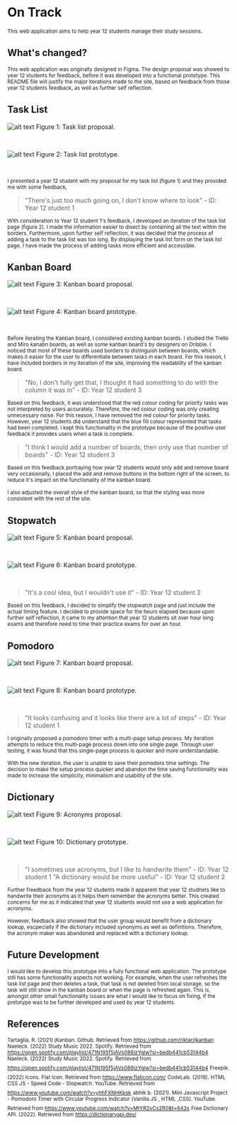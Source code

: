 # On Track 

<sub> This web application aims to help year 12 students manage their study sessions. </sub>

## What's changed?
<sub> This web application was originally designed in Figma. The design proposal was showed to year 12 students for feedback, before it was developed into a functional prototype. This README file will justify the major iterations made to the site, based on feedback from those year 12 students feedback, as well as further self reflection.</sub>

## Task List

![alt text](images/taskList.png) Figure 1: Task list proposal.

<br>

![alt text](images/taskListSite.png) Figure 2: Task list prototype.

<br>

<sub> I presented a year 12 student with my proposal for my task list (figure 1) and they provided me with some feedback,</sub>

> "There's just too much going on, I don't know where to look" - ID: Year 12 student 1

<sub> With consideration to Year 12 student 1's feedback, I developed an iteration of the task list page (figure 2). I made the information easier to disect by containing all the text within the borders. Furthermore, upon further self reflection, it was decided that the process of adding a task to the task list was too long. By displaying the task list form on the task list page, I have made the process of adding tasks more efficient and accessible.</sub>

## Kanban Board

![alt text](images/kanban.png) Figure 3: Kanban board proposal.

<br>

![alt text](images/kanbanSite.png) Figure 4: Kanban board prototype.

<br>

<sub> Before iterating the Kanban board, I considered existing kanban boards. I studied the Trello and Miro kanabn boards, as well as some kanban board's by designers on Dribble. I noticed that most of these boards used borders to distinguish between boards, which makes it easier for the user to differentiate between tasks in each board. For this reason, I have included borders in my iteration of the site, improving the readability of the kanban board. </sub>

> "No, I don't fully get that, I thought it had something to do with the column it was in" - ID: Year 12 student 3

<sub> Based on this feedback, it was understood that the red colour coding for priority tasks was not interpreted by users accurately. Therefore, the red colour coding was only creating unnecessary noise. For this reason, I have removed the red colour for priority tasks. However, year 12 students did understand that the blue fill colour represented that tasks had been completed. I kept this functionality in the prototype because of the positive user feedback it provides users when a task is complete.</sub>

> "I think I would add a number of boards, then only use that number of boards" - ID: Year 12 student 3

<sub> Based on this feedback portraying how year 12 students would only add and remove board very occasionally, I placed the add and remove buttons in the bottom right of the screen, to reduce it's impact on the functionality of the kanban board.</sub>

<sub> I also adjusted the overall style of the kanban board, so that the styling was more consistent with the rest of the site.</sub>

## Stopwatch

![alt text](images/stopwatch.png) Figure 5: Kanban board proposal.

<br>

![alt text](images/stopwatchSite.png) Figure 6: Kanban board prototype.

<br>

> "It's a cool idea, but I wouldn't use it" - ID: Year 12 student 2

<sub> Based on this feedback, I decided to simplify the stopwatch page and just include the actual timing feature. I decided to provide space for the hours elapsed because upon further self reflection, it came to my attention that year 12 students sit over hour long exams and therefore need to time their practice exams for over an hour.</sub>


## Pomodoro

![alt text](images/pomodoro.png) Figure 7: Kanban board proposal.

<br>

![alt text](images/pomodoroSite.png) Figure 8: Kanban board prototype.

<br>

> "It looks confusing and it looks like there are a lot of steps" - ID: Year 12 student 1

<sub> I originally proposed a pomodoro timer with a multi-page setup process. My iteration attempts to reduce this multi-page process down into one single page. Through user testing, it was found that this single-page process is quicker and more understandable. </sub>

<sub> With the new iteration, the user is unable to save their pomodoro time settings. The decision to make the setup process quicker and abandon the time saving functionality was made to increase the simplicity, minimalism and usability of the site. </sub>

## Dictionary

![alt text](images/acronyms.png) Figure 9: Acronyms proposal.

<br>

![alt text](images/dictionarySite.png) Figure 10: Dictionary prototype.

<br>

> "I sometimes use acronyms, but I like to handwrite them" - ID: Year 12 student 1
> "A dictionary would be more useful" - ID: Year 12 student 2

<sub> Further freedback from the year 12 students made it apparent that year 12 studnets like to handwrite their acronyms as it helps them remember the acronyms better. This created concerns for me as it indicated that year 12 students would not use a web application for acronyms.</sub>

<sub> However, feedback also showed that the user group would benefit from a dictionary lookup, escpecially if the dictionary included synonyms as well as definitions. Therefore, the acronym maker was abandoned and replaced with a dictionary lookup.</sub>

## Future Development
<sub> I would like to develop this prototype into a fully functional web application. The prototype still has some functionality aspects not working. For example, when the user refreshes the task list page and then deletes a task, that task is not deleted from local storage, so the task will still show in the kanban board or when the page is refreshed again. This is, amongst other small functionality issues are what I would like to focus on fixing, if the prototype was to be further developed and used by year 12 students.</sub>

## References
<sub>Tartaglia, R. (2021) jKanban. Github. Retrieved from https://github.com/riktar/jkanban</sub>
<sub>Naeleck. (2022) Study Music 2022. Spotify. Retrieved from https://open.spotify.com/playlist/471N195f5jAVs086lzYglw?si=bedb441cb53144b4</sub>
<sub>Naeleck. (2022) Study Music 2022. Spotify. Retrieved from https://open.spotify.com/playlist/471N195f5jAVs086lzYglw?si=bedb441cb53144b4</sub>
<sub>Freepik. (2022) Icons. Flat Icon. Retrieved from https://www.flaticon.com/</sub>
<sub>CodeLab. (2018). HTML CSS JS - Speed Code - Stopwatch. YouTube. Retrieved from https://www.youtube.com/watch?v=yhhFXNHKpsk</sub>
<sub>abhik b. (2021). Mini Javascript Project - Pomodoro Timer with Circular Progress Indicator (Vanilla JS , HTML ,CSS). YouTube. Retrieved from https://www.youtube.com/watch?v=MtYR2vCs2R0&t=643s</sub>
<sub>Free Dictionary API. (2022). Retrieved from https://dictionaryapi.dev/</sub>



